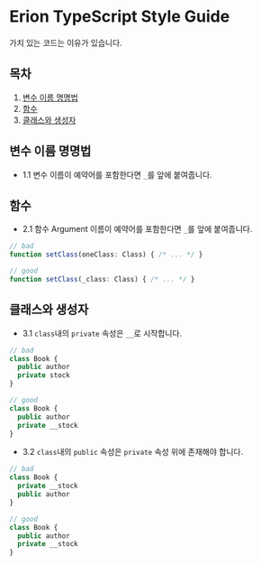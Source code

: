 # Erion TypeScript Style Guide
가치 있는 코드는 이유가 있습니다.

## 목차
1. [변수 이름 명명법](#변수-이름-명명법)
2. [함수](#함수)
3. [클래스와 생성자](#클래스와-생성자)

## 변수 이름 명명법
- 1.1 변수 이름이 예약어를 포함한다면 `_`를 앞에 붙여줍니다.

## 함수
- 2.1 함수 Argument 이름이 예약어를 포함한다면 `_`를 앞에 붙여줍니다.
```typescript
// bad
function setClass(oneClass: Class) { /* ... */ }

// good
function setClass(_class: Class) { /* ... */ }
```

## 클래스와 생성자
- 3.1 `class`내의 `private` 속성은 `__`로 시작합니다.
```typescript
// bad
class Book {
  public author
  private stock
}

// good
class Book {
  public author
  private __stock
}
```

- 3.2 `class`내의 `public` 속성은 `private` 속성 위에 존재해야 합니다.
```typescript
// bad
class Book {
  private __stock
  public author
}

// good
class Book {
  public author
  private __stock
}
``` 